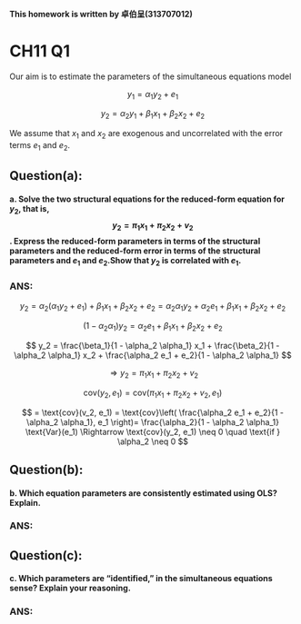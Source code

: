 #### This homework is written by 卓伯呈(313707012)
# CH11 Q1
Our aim is to estimate the parameters of the simultaneous equations model 

$$
y_1 =α_1 y_2 +e_1
$$

$$
y_2 =α_2 y_1 +β_1 x_1 +β_2 x_2 +e_2
$$

We assume that $x_1$ and $x_2$ are exogenous and uncorrelated with the error terms $e_1$ and $e_2$.

## **Question(a):**

#### a. Solve the two structural equations for the reduced-form equation for $y_2$, that is, $$y_2  =π_1 x_1  +π_2 x_2  +v_2$$ . Express the reduced-form parameters in terms of the structural parameters and the reduced-form error in terms of the structural parameters and $e_1$ and $e_2$.Show that $y_2$ is correlated with $e_1$.

### ANS:
$$
y_2 = \alpha_2(\alpha_1 y_2 + e_1) + \beta_1 x_1 + \beta_2 x_2 + e_2 = \alpha_2 \alpha_1 y_2 + \alpha_2 e_1 + \beta_1 x_1 + \beta_2 x_2 + e_2
$$

$$
(1 - \alpha_2 \alpha_1)y_2 = \alpha_2 e_1 + \beta_1 x_1 + \beta_2 x_2 + e_2
$$

$$
y_2 = \frac{\beta_1}{1 - \alpha_2 \alpha_1} x_1 + \frac{\beta_2}{1 - \alpha_2 \alpha_1} x_2 + \frac{\alpha_2 e_1 + e_2}{1 - \alpha_2 \alpha_1}
$$

$$
\Rightarrow y_2 = \pi_1 x_1 + \pi_2 x_2 + v_2
$$

$$
\text{cov}(y_2, e_1) = \text{cov}(\pi_1 x_1 + \pi_2 x_2 + v_2, e_1)
$$

$$
= \text{cov}(v_2, e_1) = \text{cov}\left( \frac{\alpha_2 e_1 + e_2}{1 - \alpha_2 \alpha_1}, e_1 \right)= \frac{\alpha_2}{1 - \alpha_2 \alpha_1} \text{Var}(e_1) \Rightarrow \text{cov}(y_2, e_1) \neq 0 \quad \text{if } \alpha_2 \neq 0
$$

## **Question(b):**
#### b. Which equation parameters are consistently estimated using OLS? Explain.
### ANS:



## **Question(c):**
#### c. Which parameters are “identified,” in the simultaneous equations sense? Explain your reasoning.
### ANS:

